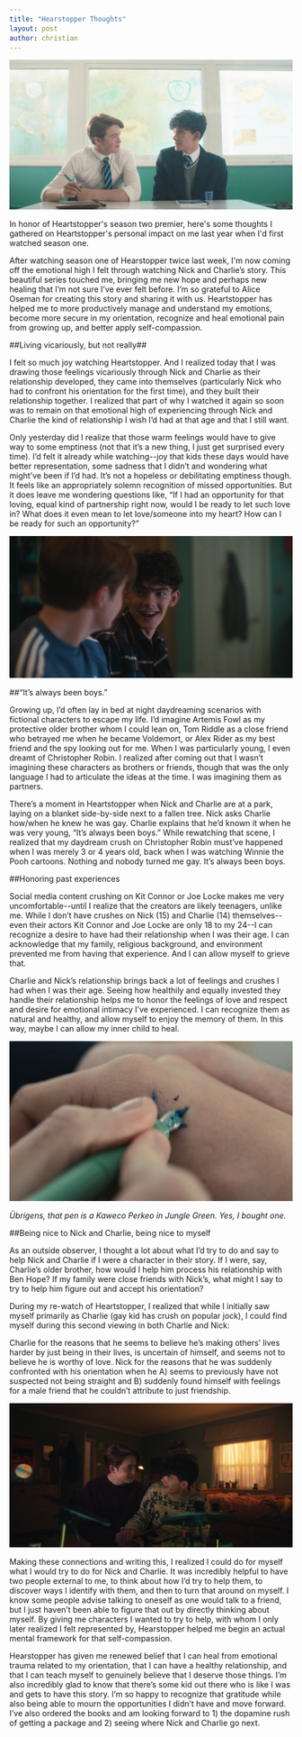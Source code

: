 ```yaml
---
title: "Hearstopper Thoughts"
layout: post
author: christian
---
```


![Heartstopper Cover Photo](/assets/heartstopper_cover.jpg)

In honor of Heartstopper's season two premier, here's some thoughts I gathered on Heartstopper's personal impact on me last year when I'd first watched season one.


After watching season one of Hearstopper twice last week, I'm now coming off the emotional high I felt through watching Nick and Charlie’s story. This beautiful series touched me, bringing me new hope and perhaps new healing that I’m not sure I’ve ever felt before. I’m so grateful to Alice Oseman for creating this story and sharing it with us. Heartstopper has helped me to more productively manage and understand my emotions, become more secure in my orientation, recognize and heal emotional pain from growing up, and better apply self-compassion.

##Living vicariously, but not really##

I felt so much joy watching Heartstopper. And I realized today that I was drawing those feelings vicariously through Nick and Charlie as their relationship developed, they came into themselves (particularly Nick who had to confront his orientation for the first time), and they built their relationship together. I realized that part of why I watched it again so soon was to remain on that emotional high of experiencing through Nick and Charlie the kind of relationship I wish I’d had at that age and that I still want.

Only yesterday did I realize that those warm feelings would have to give way to some emptiness (not that it’s a new thing, I just get surprised every time). I’d felt it already while watching--joy that kids these days would have better representation, some sadness that I didn’t and wondering what might’ve been if I’d had. It’s not a hopeless or debilitating emptiness though. It feels like an appropriately solemn recognition of missed opportunities. But it does leave me wondering questions like, “If I had an opportunity for that loving, equal kind of partnership right now, would I be ready to let such love in? What does it even mean to let love/someone into my heart? How can I be ready for such an opportunity?”

![Heartstopper Proper Nerd Scene](/assets/heartstopper_nerd.png)

##“It’s always been boys.”

Growing up, I’d often lay in bed at night daydreaming scenarios with fictional characters to escape my life. I’d imagine Artemis Fowl as my protective older brother whom I could lean on, Tom Riddle as a close friend who betrayed me when he became Voldemort, or Alex Rider as my best friend and the spy looking out for me. When I was particularly young, I even dreamt of Christopher Robin. I realized after coming out that I wasn’t imagining these characters as brothers or friends, though that was the only language I had to articulate the ideas at the time. I was imagining them as partners.

There’s a moment in Heartstopper when Nick and Charlie are at a park, laying on a blanket side-by-side next to a fallen tree. Nick asks Charlie how/when he knew he was gay. Charlie explains that he’d known it when he was very young, “It’s always been boys.” While rewatching that scene, I realized that my daydream crush on Christopher Robin must’ve happened when I was merely 3 or 4 years old, back when I was watching Winnie the Pooh cartoons. Nothing and nobody turned me gay. It’s always been boys.

##Honoring past experiences

Social media content crushing on Kit Connor or Joe Locke makes me very uncomfortable--until I realize that the creators are likely teenagers, unlike me. While I don’t have crushes on Nick (15) and Charlie (14) themselves--even their actors Kit Connor and Joe Locke are only 18 to my 24--I can recognize a desire to have had their relationship when I was their age. I can acknowledge that my family, religious background, and environment prevented me from having that experience. And I can allow myself to grieve that.

Charlie and Nick’s relationship brings back a lot of feelings and crushes I had when I was their age. Seeing how healthily and equally invested they handle their relationship helps me to honor the feelings of love and respect and desire for emotional intimacy I’ve experienced. I can recognize them as natural and healthy, and allow myself to enjoy the memory of them. In this way, maybe I can allow my inner child to heal.

![Nick Draws Smile on Charlie's Hand](/assets/hearstopper_smiledraw.jpg)

_Übrigens, that pen is a Kaweco Perkeo in Jungle Green. Yes, I bought one._

##Being nice to Nick and Charlie, being nice to myself

As an outside observer, I thought a lot about what I’d try to do and say to help Nick and Charlie if I were a character in their story. If I were, say, Charlie’s older brother, how would I help him process his relationship with Ben Hope? If my family were close friends with Nick’s, what might I say to try to help him figure out and accept his orientation? 

During my re-watch of Heartstopper, I realized that while I initially saw myself primarily as Charlie (gay kid has crush on popular jock), I could find myself during this second viewing in both Charlie and Nick:

Charlie for the reasons that he seems to believe he’s making others’ lives harder by just being in their lives, is uncertain of himself, and seems not to believe he is worthy of love. 
Nick for the reasons that he was suddenly confronted with his orientation when he A) seems to previously have not suspected not being straight and B) suddenly found himself with feelings for a male friend that he couldn’t attribute to just friendship.

![Hearstopper Drum Scene](/assets/heartstopper_drumscene.png)

Making these connections and writing this, I realized I could do for myself what I would try to do for Nick and Charlie. It was incredibly helpful to have two people external to me, to think about how I’d try to help them, to discover ways I identify with them, and then to turn that around on myself. I know some people advise talking to oneself as one would talk to a friend, but I just haven’t been able to figure that out by directly thinking about myself. By giving me characters I wanted to try to help, with whom I only later realized I felt represented by, Hearstopper helped me begin an actual mental framework for that self-compassion.

Hearstopper has given me renewed belief that I can heal from emotional trauma related to my orientation, that I can have a healthy relationship, and that I can teach myself to genuinely believe that I deserve those things. I’m also incredibly glad to know that there’s some kid out there who is like I was and gets to have this story. I’m so happy to recognize that gratitude while also being able to mourn the opportunities I didn’t have and move forward. I’ve also ordered the books and am looking forward to 1) the dopamine rush of getting a package and 2) seeing where Nick and Charlie go next.


